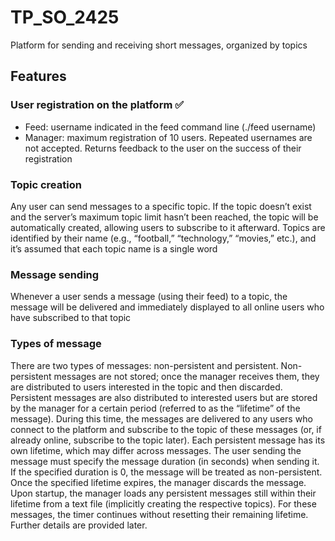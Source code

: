 # TP_SO_2425
Platform for sending and receiving short messages, organized by topics

## Features

### User registration on the platform ✅
- Feed: username indicated in the feed command line (./feed username)
- Manager: maximum registration of 10 users. Repeated usernames are not accepted. Returns feedback to the user on the success of their registration

### Topic creation
Any user can send messages to a specific topic. If the topic doesn’t exist and the server’s maximum topic limit hasn’t been reached, the topic will be automatically created, allowing users to subscribe to it afterward. Topics are identified by their name (e.g., “football,” “technology,” “movies,” etc.), and it’s assumed that each topic name is a single word

### Message sending
Whenever a user sends a message (using their feed) to a topic, the message will be delivered and immediately displayed to all online users who have subscribed to that topic

### Types of message
There are two types of messages: non-persistent and persistent. Non-persistent messages are not stored; once the manager receives them, they are distributed to users interested in the topic and then discarded. Persistent messages are also distributed to interested users but are stored by the manager for a certain period (referred to as the “lifetime” of the message). During this time, the messages are delivered to any users who connect to the platform and subscribe to the topic of these messages (or, if already online, subscribe to the topic later). Each persistent message has its own lifetime, which may differ across messages. The user sending the message must specify the message duration (in seconds) when sending it. If the specified duration is 0, the message will be treated as non-persistent. Once the specified lifetime expires, the manager discards the message.
Upon startup, the manager loads any persistent messages still within their lifetime from a text file (implicitly creating the respective topics). For these messages, the timer continues without resetting their remaining lifetime. Further details are provided later.
